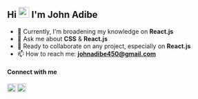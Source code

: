 ## Hi <img src="https://media.giphy.com/media/hvRJCLFzcasrR4ia7z/giphy.gif" width="25px"> I'm John Adibe

- 🌱 Currently, I'm broadening my knowledge on **React.js**
- 💬 Ask me about **CSS** & **React.js** 
- 👯 Ready to collaborate on any project, especially on **React.js**
- 📫 How to reach me: **johnadibe450@gmail.com**
<!-- ⚡ Fun fact: -->

#### Connect with me

[<img align="left" alt="johnadibe | LinkedIn" width="20px" src="https://image.flaticon.com/icons/png/512/1409/1409945.png" />][linkedin]
[<img align="left" alt="johnphealipto | Twitter" width="20px" src="https://tutuldevs.github.io/frontloops-photo/loop1/twitter.svg" />][twitter]

[linkedin]: https://www.linkedin.com/in/johnadibe/
[twitter]: https://twitter.com/johnphealipto

<!-- **johnphealipto/johnphealipto**  ✨ _special_ ✨ -->
<!-- Here are some ideas to get you started: -->

<!-- - 👯 I’m looking to collaborate on ...
- 🤔 I’m looking for help with ...
- 😄 Pronouns: ... -->
